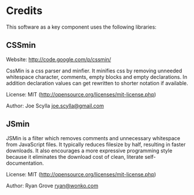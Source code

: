 Credits
=======

This software as a key component uses the following libraries:

CSSmin
------

Website: http://code.google.com/p/cssmin/

CssMin is a css parser and minfier. It minifies css by removing unneeded
whitespace character, comments, empty blocks and empty declarations. In addition
declaration values can get rewritten to shorter notation if available.

License: MIT (http://opensource.org/licenses/mit-license.php)

Author: Joe Scylla <joe.scylla@gmail.com>

JSmin
-----

JSMin is a filter which removes comments and unnecessary whitespace from
JavaScript files. It typically reduces filesize by half, resulting in faster
downloads. It also encourages a more expressive programming style because it
eliminates the download cost of clean, literate self-documentation.

License: MIT (http://opensource.org/licenses/mit-license.php)

Author: Ryan Grove <ryan@wonko.com>